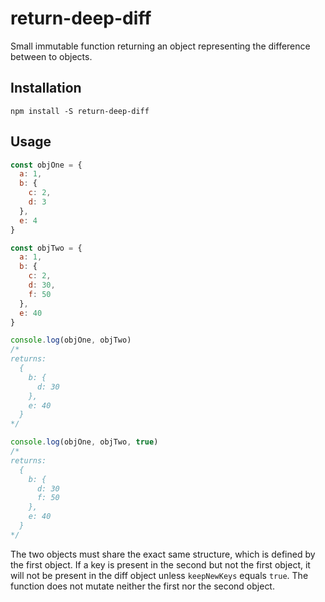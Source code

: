 #  return-deep-diff

Small immutable function returning an object representing the difference between to objects.

## Installation

```
npm install -S return-deep-diff
```

## Usage

```js
const objOne = {
  a: 1,
  b: {
    c: 2,
    d: 3
  },
  e: 4
}

const objTwo = {
  a: 1,
  b: {
    c: 2,
    d: 30,
    f: 50
  },
  e: 40 
}

console.log(objOne, objTwo)
/*
returns:
  {
    b: {
      d: 30
    },
    e: 40
  }
*/

console.log(objOne, objTwo, true)
/*
returns:
  {
    b: {
      d: 30
      f: 50
    },
    e: 40
  }
*/
```

The two objects must share the exact same structure, which is defined by the first object. If a key is present in the second but not the first object, it will not be present in the diff object unless `keepNewKeys` equals `true`.
The function does not mutate neither the first nor the second object.
